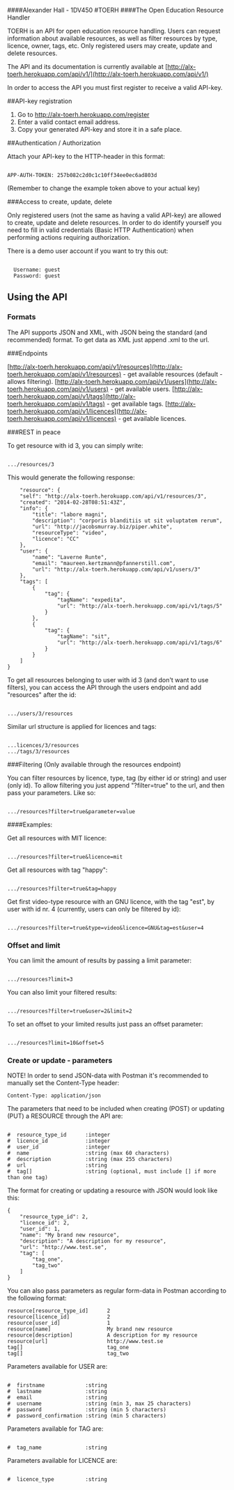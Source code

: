 ####Alexander Hall - 1DV450
#TOERH
####The Open Education Resource Handler

TOERH is an API for open education resource handling. Users can request information about available resources, as well as filter resources by type, licence, owner, tags, etc. Only registered users may create, update and delete resources.

The API and its documentation is currently available at [http://alx-toerh.herokuapp.com/api/v1/](http://alx-toerh.herokuapp.com/api/v1/)

In order to access the API you must first register to receive a valid API-key.

##API-key registration

1. Go to http://alx-toerh.herokuapp.com/register
2. Enter a valid contact email address.
3. Copy your generated API-key and store it in a safe place.

##Authentication / Authorization

Attach your API-key to the HTTP-header in this format:

```

APP-AUTH-TOKEN: 257b082c2d0c1c10ff34ee0ec6ad803d

```

(Remember to change the example token above to your actual key)

###Access to create, update, delete

Only registered users (not the same as having a valid API-key) are allowed to create, update and delete resources. In order to do identify yourself you need to fill in valid credentials (Basic HTTP Authentication) when performing actions requiring authorization.

There is a demo user account if you want to try this out:

```

  Username: guest
  Password: guest

```

## Using the API

### Formats
The API supports JSON and XML, with JSON being the standard (and recommended) format. To get data as XML just append .xml to the url.

###Endpoints

[http://alx-toerh.herokuapp.com/api/v1/resources](http://alx-toerh.herokuapp.com/api/v1/resources) - get available resources (default - allows filtering).
[http://alx-toerh.herokuapp.com/api/v1/users](http://alx-toerh.herokuapp.com/api/v1/users) - get available users.
[http://alx-toerh.herokuapp.com/api/v1/tags](http://alx-toerh.herokuapp.com/api/v1/tags) - get available tags.
[http://alx-toerh.herokuapp.com/api/v1/licences](http://alx-toerh.herokuapp.com/api/v1/licences) - get available licences.

###REST in peace

To get resource with id 3, you can simply write:

```

.../resources/3

```

This would generate the following response:

        "resource": {
        "self": "http://alx-toerh.herokuapp.com/api/v1/resources/3",
        "created": "2014-02-28T08:51:43Z",
        "info": {
            "title": "labore magni",
            "description": "corporis blanditiis ut sit voluptatem rerum",
            "url": "http://jacobsmurray.biz/piper.white",
            "resourceType": "video",
            "licence": "CC"
        },
        "user": {
            "name": "Laverne Runte",
            "email": "maureen.kertzmann@pfannerstill.com",
            "url": "http://alx-toerh.herokuapp.com/api/v1/users/3"
        },
        "tags": [
            {
                "tag": {
                    "tagName": "expedita",
                    "url": "http://alx-toerh.herokuapp.com/api/v1/tags/5"
                }
            },
            {
                "tag": {
                    "tagName": "sit",
                    "url": "http://alx-toerh.herokuapp.com/api/v1/tags/6"
                }
            }
        ]
    }


To get all resources belonging to user with id 3 (and don't want to use filters), you can access the API through the users endpoint and add "resources" after the id:

```

.../users/3/resources

```


Similar url structure is applied for licences and tags:

```

...licences/3/resources
.../tags/3/resources

```

###Filtering
(Only available through the resources endpoint)

You can filter resources by licence, type, tag (by either id or string) and user (only id). To allow filtering you just append "?filter=true" to the url, and then pass your parameters. Like so:

```

.../resources?filter=true&parameter=value

```


####Examples:

Get all resources with MIT licence:

```

.../resources?filter=true&licence=mit

```


Get all resources with tag "happy":

```

.../resources?filter=true&tag=happy

```


Get first video-type resource with an GNU licence, with the tag "est", by user with id nr. 4 (currently, users can only be filtered by id):

```

.../resources?filter=true&type=video&licence=GNU&tag=est&user=4

```


### Offset and limit

You can limit the amount of results by passing a limit parameter:

```

.../resources?limit=3

```


You can also limit your filtered results:

```

.../resources?filter=true&user=2&limit=2

```


To set an offset to your limited results just pass an offset parameter:

```

.../resources?limit=10&offset=5

```


### Create or update - parameters

NOTE! In order to send JSON-data with Postman it's recommended to manually set the Content-Type header:

    Content-Type: application/json


The parameters that need to be included when creating (POST) or updating (PUT) a RESOURCE through the API are:

```

#  resource_type_id      :integer
#  licence_id            :integer
#  user_id               :integer
#  name                  :string (max 60 characters)
#  description           :string (max 255 characters)
#  url                   :string
#  tag[]                 :string (optional, must include [] if more than one tag)

```

The format for creating or updating a resource with JSON would look like this:

    {
        "resource_type_id": 2,
        "licence_id": 2,
        "user_id": 1,
        "name": "My brand new resource",
        "description": "A description for my resource",
        "url": "http://www.test.se",
        "tag": [
            "tag_one",
            "tag_two"
        ]
    }

You can also pass parameters as regular form-data in Postman according to the following format:

    resource[resource_type_id]      2
    resource[licence_id]            2
    resource[user_id]               1
    resource[name]                  My brand new resource
    resource[description]           A description for my resource
    resource[url]                   http://www.test.se
    tag[]                           tag_one
    tag[]                           tag_two


Parameters available for USER are:

```

#  firstname             :string
#  lastname              :string
#  email                 :string
#  username              :string (min 3, max 25 characters)
#  password              :string (min 5 characters)
#  password_confirmation :string (min 5 characters)

```

Parameters available for TAG are:

```

#  tag_name              :string

```

Parameters available for LICENCE are:

```

#  licence_type          :string

```
